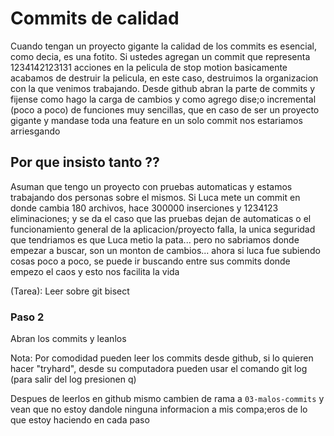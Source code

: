 # Commits de calidad 

Cuando tengan un proyecto gigante la calidad de los commits es esencial, como decia, es una fotito. Si ustedes agregan un commit que representa 1234142123131 acciones en la pelicula de stop motion basicamente acabamos de destruir la pelicula, en este caso, destruimos la organizacion con la que venimos trabajando. Desde github abran la parte de commits y fijense como hago la carga de cambios y como agrego dise;o incremental (poco a poco) de funciones muy sencillas, que en caso de ser un proyecto gigante y mandase toda una feature en un solo commit nos estariamos arriesgando


## Por que insisto tanto ??

Asuman que tengo un proyecto con pruebas automaticas y estamos trabajando dos personas sobre el mismos. Si Luca mete un commit en donde cambia 180 archivos, hace 300000 inserciones y 1234123 eliminaciones; y se da el caso que las pruebas dejan de automaticas o el funcionamiento general de la aplicacion/proyecto falla, la unica seguridad que tendriamos es que Luca metio la pata... pero no sabriamos donde empezar a buscar, son un monton de cambios... ahora si luca fue subiendo cosas poco a poco, se puede ir buscando entre sus commits donde empezo el caos y esto nos facilita la vida 

(Tarea): Leer sobre git bisect 

### Paso 2 

Abran los commits y leanlos 

Nota: Por comodidad pueden leer los commits desde github, si lo quieren hacer "tryhard", desde su computadora pueden usar el comando git log (para salir del log presionen q)

Despues de leerlos en github mismo cambien de rama a `03-malos-commits` y vean que no estoy dandole ninguna informacion a mis compa;eros de lo que estoy haciendo en cada paso 
